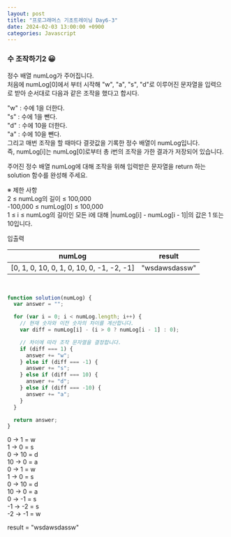 ```yaml
---
layout: post
title: "프로그래머스 기초트레이닝 Day6-3"
date: 2024-02-03 13:00:00 +0900
categories: Javascript
---
```


### 수 조작하기2 😀

정수 배열 numLog가 주어집니다. <br>
처음에 numLog[0]에서 부터 시작해 "w", "a", "s", "d"로 이루어진 문자열을 입력으로 받아 순서대로 다음과 같은 조작을 했다고 합시다.<br>

"w" : 수에 1을 더한다.<br>
"s" : 수에 1을 뺀다.<br>
"d" : 수에 10을 더한다.<br>
"a" : 수에 10을 뺀다.<br>
그리고 매번 조작을 할 때마다 결괏값을 기록한 정수 배열이 numLog입니다. <br>
즉, numLog[i]는 numLog[0]로부터 총 i번의 조작을 가한 결과가 저장되어 있습니다.<br>

주어진 정수 배열 numLog에 대해 조작을 위해 입력받은 문자열을 return 하는 solution 함수를 완성해 주세요.<br>

※ 제한 사항<br>
2 ≤ numLog의 길이 ≤ 100,000<br>
-100,000 ≤ numLog[0] ≤ 100,000<br>
1 ≤ i ≤ numLog의 길이인 모든 i에 대해 |numLog[i] - numLog[i - 1]|의 값은 1 또는 10입니다.<br>

입출력 <br>

|numLog|result|
|:---:|:---:|
|[0, 1, 0, 10, 0, 1, 0, 10, 0, -1, -2, -1]|"wsdawsdassw"|

<br>

```javascript
function solution(numLog) {
  var answer = "";

  for (var i = 0; i < numLog.length; i++) {
    // 현재 숫자와 이전 숫자의 차이를 계산합니다.
    var diff = numLog[i] - (i > 0 ? numLog[i - 1] : 0);

    // 차이에 따라 조작 문자열을 결정합니다.
    if (diff === 1) {
      answer += "w";
    } else if (diff === -1) {
      answer += "s";
    } else if (diff === 10) {
      answer += "d";
    } else if (diff === -10) {
      answer += "a";
    }
  }

  return answer;
}
```

0 -> 1 = w<br>
1 -> 0 = s<br>
0 -> 10 = d<br>
10 -> 0 = a<br>
0 -> 1 = w<br>
1 -> 0 = s<br>
0 -> 10 = d<br>
10 -> 0 = a<br>
0 -> -1 = s<br>
-1 -> -2 = s<br>
-2 -> -1 = w<br>

result = "wsdawsdassw"<br>
